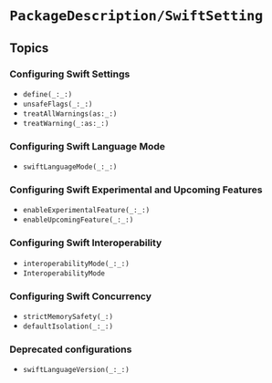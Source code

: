 # ``PackageDescription/SwiftSetting``

## Topics

### Configuring Swift Settings

- ``define(_:_:)``
- ``unsafeFlags(_:_:)``
- ``treatAllWarnings(as:_:)``
- ``treatWarning(_:as:_:)``

### Configuring Swift Language Mode

- ``swiftLanguageMode(_:_:)``

### Configuring Swift Experimental and Upcoming Features

- ``enableExperimentalFeature(_:_:)``
- ``enableUpcomingFeature(_:_:)``

### Configuring Swift Interoperability

- ``interoperabilityMode(_:_:)``
- ``InteroperabilityMode``

### Configuring Swift Concurrency

- ``strictMemorySafety(_:)``
- ``defaultIsolation(_:_:)``

### Deprecated configurations

- ``swiftLanguageVersion(_:_:)``
